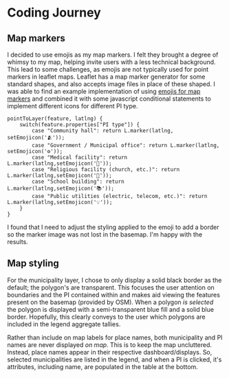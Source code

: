 # Coding Journey

## Map markers
I decided to use emojis as my map markers. I felt they brought a degree of whimsy to my map, helping invite users with a less technical background. This lead to some challenges, as emojis are not typically used for point markers in leaflet maps. Leaflet has a map marker generator for some standard shapes, and also accepts image files in place of these shaped. I was able to find an example implementation of using [emojis for map markers](https://gist.github.com/RikdeBoer/d98325632b8479757f4d32927e73bd01) and combined it with some javascript conditional statements to implement different icons for different PI type.

```
pointToLayer(feature, latlng) {
    switch(feature.properties["PI type"]) {
        case "Community hall": return L.marker(latlng, setEmojicon('🫂'));
        case "Government / Municipal office": return L.marker(latlng, setEmojicon('⚙️'));
        case "Medical facility": return L.marker(latlng,setEmojicon('🏥'));
        case "Religious facility (church, etc.)": return L.marker(latlng,setEmojicon('🛐'));
        case "School building": return L.marker(latlng,setEmojicon('📚'));
        case "Public utilities (electric, telecom, etc.)": return L.marker(latlng,setEmojicon('💡'));
    }
}
```

I found that I need to adjust the styling applied to the emoji to add a border so the marker image was not lost in the basemap. I'm happy with the results.

## Map styling
For the municipality layer, I chose to only display a solid black border as the default; the polygon's are transparent. This focuses the user attention on boundaries and the PI contained within and makes aid viewing the features present on the basemap (provided by OSM). When a polygon *is selected* the polygon is displayed with a semi-transparent blue fill and a solid blue border. Hopefully, this clearly conveys to the user which polygons are included in the legend aggregate tallies.

Rather than include on map labels for place names, both municipality and PI names are never displayed *on map*. This is to keep the map uncluttered. Instead, place names appear in their respective dashboard/displays. So, selected municipalities are listed in the legend, and when a PI is clicked, it's attributes, including name, are populated in the table at the bottom.
